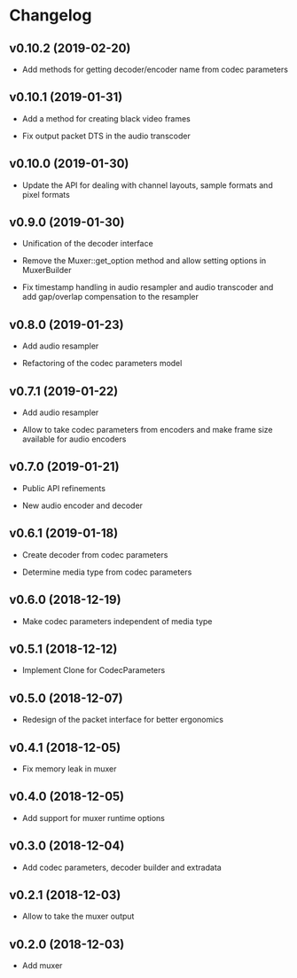 # Changelog

## v0.10.2 (2019-02-20)

* Add methods for getting decoder/encoder name from codec parameters

## v0.10.1 (2019-01-31)

* Add a method for creating black video frames

* Fix output packet DTS in the audio transcoder

## v0.10.0 (2019-01-30)

* Update the API for dealing with channel layouts, sample formats and pixel formats

## v0.9.0 (2019-01-30)

* Unification of the decoder interface

* Remove the Muxer::get\_option method and allow setting options in MuxerBuilder

* Fix timestamp handling in audio resampler and audio transcoder and add gap/overlap compensation to the resampler

## v0.8.0 (2019-01-23)

* Add audio resampler

* Refactoring of the codec parameters model

## v0.7.1 (2019-01-22)

* Add audio resampler

* Allow to take codec parameters from encoders and make frame size available for audio encoders

## v0.7.0 (2019-01-21)

* Public API refinements

* New audio encoder and decoder

## v0.6.1 (2019-01-18)

* Create decoder from codec parameters

* Determine media type from codec parameters

## v0.6.0 (2018-12-19)

* Make codec parameters independent of media type

## v0.5.1 (2018-12-12)

* Implement Clone for CodecParameters

## v0.5.0 (2018-12-07)

* Redesign of the packet interface for better ergonomics

## v0.4.1 (2018-12-05)

* Fix memory leak in muxer

## v0.4.0 (2018-12-05)

* Add support for muxer runtime options

## v0.3.0 (2018-12-04)

* Add codec parameters, decoder builder and extradata

## v0.2.1 (2018-12-03)

* Allow to take the muxer output

## v0.2.0 (2018-12-03)

* Add muxer
